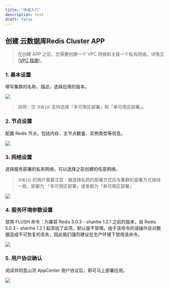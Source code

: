```yaml
---
title: "快速入门"
description: test
draft: false
---
```


## 创建 云数据库Redis Cluster APP

> 在创建 APP 之前，您需要创建一个 VPC 网络和关联一个私有网络，详情见 ([VPC 指南](https://docs.shanhe.com/product/network/vpc))。

### 1. 基本设置

填写集群的名称，描述，选择应用的版本。

![](../../_images/step1.png)

> 说明：仅 `济南1区` 支持选择「多可用区部署」和「单可用区部署」。


### 2. 节点设置

配置 Redis 节点，包括内存、主节点数量、实例类型等信息。

![](../../_images/step2.png)

### 3. 网络设置

选择服务部署的私有网络，可以选择之前创建的任意网络。

>`济南1区` 的用户需要注意：被选择私网的部署方式应与集群的部署方式保持一致，即都为 「多可用区部署」或者都为「单可用区部署」

![](../../_images/step3.png)

### 4. 服务环境参数设置

禁用 FLUSH 命令：为兼容 Redis 5.0.3 - shanhe 1.2.1 之前的版本，自 Redis 5.0.3 - shanhe 1.2.1 起添加了此项，默认是不禁用。由于该命令的误操作会对数据造成不可恢复的丢失，因此我们强烈建议在生产环境下禁用该命令。

![](../../_images/step4.png)

### 5. 用户协议确认

阅读并同意山河 AppCenter 用户协议后，即可马上部署应用。

![](../../_images/step5.png)
